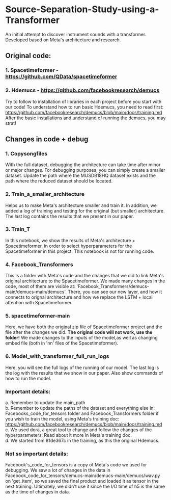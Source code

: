 # Source-Separation-Study-using-a-Transformer
An initial attempt to discover instrument sounds with a transformer. Developed based on Meta's architecture and research.
## Original code:
### 1. Spacetimeformer - https://github.com/QData/spacetimeformer
### 2. Hdemucs - https://github.com/facebookresearch/demucs <br/>
Try to follow to installation of libraries in each project before you start with our code!
To understand how to run basic Hdemucs, you need to read first: https://github.com/facebookresearch/demucs/blob/main/docs/training.md <br/>
After the basic installations and understand of running the demucs, you may strat!

## Changes in code + debug
### 1. Copysongfiles
With the full dataset, debugging the architecture can take time after minor or major changes. For debugging purposes, you can simply create a smaller dataset. Update the path where the MUSDB18HQ dataset exists and the path where the reduced dataset should be located.
### 2. Train_a_smaller_architecture
Helps us to make Meta's architecture smaller and train it. In addition, we added a log of training and testing for the original (but smaller) architecture. The last log contains the results that we present in our paper.
### 3. Train_T
In this notebook, we show the results of Meta's architecture + Spacetimeformer, in order to select hyperparameters for the Spacetimeformer in this project. This notebook is not for running code.
### 4. Facebook_Transformers
This is a folder with Meta's code and the changes that we did to link Meta's original architecture to the Spacetimeformer. We made many changes in the code, most of them are visible at: 'Facebook_Transformers/demucs-main/demucs-main/demucs'. There, you can see our new layer, and how it connects to orignal architecture and how we replace the LSTM + local attention with Spacetimeformer.
### 5. spacetimeformer-main
Here, we have both the original zip file of Spacetimeformer project and the file after the changes we did. **The original code will not work, use the folder!**
We made changes to the inputs of the model,as well as changing embed file (both in 'nn' files of the Spacetimeformer).
### 6. Model_with_transformer_full_run_logs
Here, you will see the full logs of the running of our model. The last log is the log with the results that we show in our paper.
Also show commands of how to run the model.

### Important details: 
a. Remember to update the main_path <br/>
b. Remember to update the paths of the dataset and everything else in: Facebooks_code_for_tensors folder and Facebook_Transformers folder if you wish to train the model, using Meta's training doc: https://github.com/facebookresearch/demucs/blob/main/docs/training.md <br/>
c. We used dora, a great tool to change and follow the changes of the hyperparameters. Read about it more in Meta's training doc. <br/>
d. We started from 81de367c in the training, as this the original Hdemucs. 

### Not so important details:
Facebook's_code_for_tensors is a copy of Meta's code we used for debugging. We saw a lot of changes in the data in Facebook_code_for_tensors/demucs-main/demucs-main/demucs/wav.py on 'get_item', so we saved the final product and loaded it as tensor in the next training. Ultimately, we didn't use it since the I/O time of h5 is the same as the time of changes in data.


